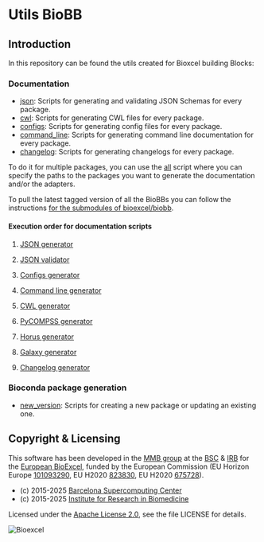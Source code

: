 # Utils BioBB

## Introduction
In this repository can be found the utils created for Bioxcel building Blocks:

### Documentation

- [json](utils_biobb/json/): Scripts for generating and validating JSON Schemas for every package.
- [cwl](utils_biobb/cwl/): Scripts for generating CWL files for every package.
- [configs](utils_biobb/configs/): Scripts for generating config files for every package.
- [command_line](utils_biobb/command_line/): Scripts for generating command line documentation for every package.
- [changelog](utils_biobb/changelog/): Scripts for generating changelogs for every package.

To do it for multiple packages, you can use the [all](utils_biobb/all.sh) script where you can specify the paths to the packages you want to generate the documentation and/or the adapters. 

To pull the latest tagged version of all the BioBBs you can follow the instructions [for the submodules of bioexcel/biobb](https://github.com/bioexcel/biobb/tree/master/biobb).

#### Execution order for documentation scripts

1. [JSON generator](utils_biobb/json#json-generator)

2. [JSON validator](utils_biobb/json#json-validator)

3. [Configs generator](utils_biobb/configs#configuration-files)

4. [Command line generator](utils_biobb/command_line#command-line-generator)

5. [CWL generator](utils_biobb/cwl#cwl-generator)

6. [PyCOMPSS generator](utils_biobb/pycompass)

7. [Horus generator](utils_biobb/horus)

8. [Galaxy generator](utils_biobb/galaxy)

9. [Changelog generator](utils_biobb/changelog#changelog-generator)

### Bioconda package generation

- [new_version](utils_biobb/new_version/): Scripts for creating a new package or updating an existing one.

## Copyright & Licensing
This software has been developed in the [MMB group](http://mmb.irbbarcelona.org) at the [BSC](http://www.bsc.es/) & [IRB](https://www.irbbarcelona.org/) for the [European BioExcel](http://bioexcel.eu/), funded by the European Commission (EU Horizon Europe [101093290](https://cordis.europa.eu/project/id/101093290), EU H2020 [823830](http://cordis.europa.eu/projects/823830), EU H2020 [675728](http://cordis.europa.eu/projects/675728)).

* (c) 2015-2025 [Barcelona Supercomputing Center](https://www.bsc.es/)
* (c) 2015-2025 [Institute for Research in Biomedicine](https://www.irbbarcelona.org/)

Licensed under the
[Apache License 2.0](https://www.apache.org/licenses/LICENSE-2.0), see the file LICENSE for details.

![](https://bioexcel.eu/wp-content/uploads/2019/04/Bioexcell_logo_1080px_transp.png "Bioexcel")

